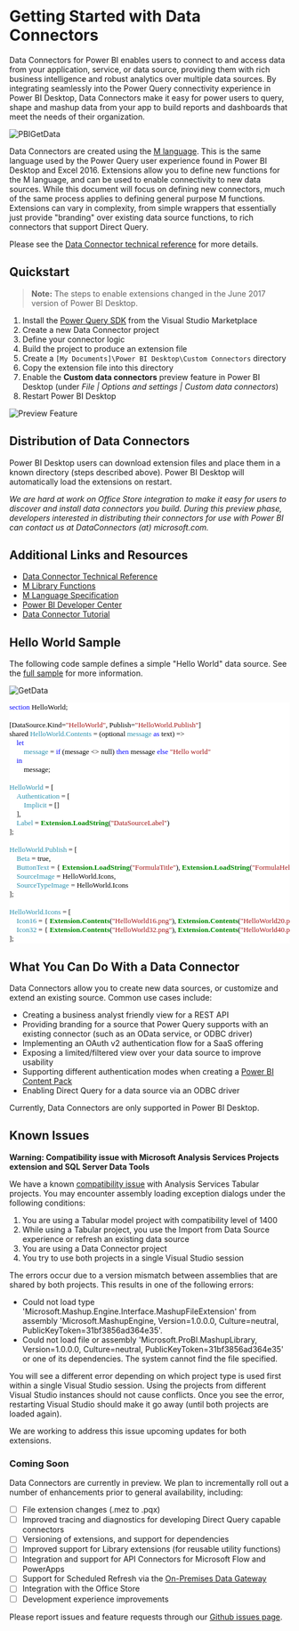 # Getting Started with Data Connectors
Data Connectors for Power BI enables users to connect to and access data from your application, service, or data source, providing them with rich business intelligence and robust analytics over multiple data sources. By integrating seamlessly into the Power Query connectivity experience in Power BI Desktop, Data Connectors make it easy for power users to query, shape and mashup data from your app to build reports and dashboards that meet the needs of their organization.

![PBIGetData](blobs/helloworld1.png "Hello World in Get Data")

Data Connectors are created using the [M language](https://msdn.microsoft.com/library/mt211003.aspx). This is the same language used by the Power Query user experience found in Power BI Desktop and Excel 2016. Extensions allow you to define new functions for the M language, and can be used to enable connectivity to new data sources. While this document will focus on defining new connectors, much of the same process applies to defining general purpose M functions. Extensions can vary in complexity, from simple wrappers that essentially just provide "branding" over existing data source functions, to rich connectors that support Direct Query.

Please see the [Data Connector technical reference](docs/m-extensions.md) for more details.

## Quickstart

> **Note:** The steps to enable extensions changed in the June 2017 version of Power BI Desktop.

1. Install the [Power Query SDK](https://aka.ms/powerquerysdk) from the Visual Studio Marketplace
2. Create a new Data Connector project
3. Define your connector logic
4. Build the project to produce an extension file
5. Create a `[My Documents]\Power BI Desktop\Custom Connectors` directory
7. Copy the extension file into this directory
8. Enable the **Custom data connectors** preview feature in Power BI Desktop (under *File | Options and settings | Custom data connectors*)
8. Restart Power BI Desktop

![Preview Feature](blobs/previewFeature.png)

## Distribution of Data Connectors

Power BI Desktop users can download extension files and place them in a known directory (steps described above). Power BI Desktop will automatically load the extensions on restart.

_We are hard at work on Office Store integration to make it easy for users to discover and install data connectors you build. During this preview phase, developers interested in distributing their connectors for use with Power BI can contact us at DataConnectors (at) microsoft.com._

## Additional Links and Resources

* [Data Connector Technical Reference](docs/m-extensions.md)
* [M Library Functions](https://msdn.microsoft.com/library/mt253322.aspx)
* [M Language Specification](https://msdn.microsoft.com/library/mt807488.aspx)
* [Power BI Developer Center](https://powerbi.microsoft.com/developers/)
* [Data Connector Tutorial](https://github.com/Microsoft/DataConnectors/tree/master/samples/TripPin)

## Hello World Sample

The following code sample defines a simple "Hello World" data source. See the [full sample](samples/HelloWorld) for more information.

![GetData](blobs/pbigetdata.png "Get Data dialog in Power BI Desktop")

<pre style="font-family:Consolas;font-size:13;color:black;background:white;"><span style="color:blue;">section</span><span style="color:green;">&nbsp;</span>HelloWorld;<span style="color:green;">
 
</span>[DataSource.Kind=<span style="color:#a31515;">&quot;HelloWorld&quot;</span>,<span style="color:green;">&nbsp;</span>Publish=<span style="color:#a31515;">&quot;HelloWorld.Publish&quot;</span>]<span style="color:green;">
</span>shared<span style="color:green;">&nbsp;</span><span style="color:#2b91af;">HelloWorld.Contents</span><span style="color:green;">&nbsp;</span>=<span style="color:green;">&nbsp;</span>(optional<span style="color:green;">&nbsp;</span><span style="color:#2b91af;">message</span><span style="color:green;">&nbsp;</span><span style="color:blue;">as</span><span style="color:green;">&nbsp;</span>text)<span style="color:green;">&nbsp;</span>=&gt;<span style="color:green;">
&nbsp;&nbsp;&nbsp;&nbsp;</span><span style="color:blue;">let</span><span style="color:green;">
&nbsp;&nbsp;&nbsp;&nbsp;&nbsp;&nbsp;&nbsp;&nbsp;</span><span style="color:#2b91af;">message</span><span style="color:green;">&nbsp;</span>=<span style="color:green;">&nbsp;</span><span style="color:blue;">if</span><span style="color:green;">&nbsp;</span>(message<span style="color:green;">&nbsp;</span>&lt;&gt;<span style="color:green;">&nbsp;</span>null)<span style="color:green;">&nbsp;</span><span style="color:blue;">then</span><span style="color:green;">&nbsp;</span>message<span style="color:green;">&nbsp;</span><span style="color:blue;">else</span><span style="color:green;">&nbsp;</span><span style="color:#a31515;">&quot;Hello&nbsp;world&quot;</span><span style="color:green;">
&nbsp;&nbsp;&nbsp;&nbsp;</span><span style="color:blue;">in</span><span style="color:green;">
&nbsp;&nbsp;&nbsp;&nbsp;&nbsp;&nbsp;&nbsp;&nbsp;</span>message;<span style="color:green;">
 
</span><span style="color:#2b91af;">HelloWorld</span><span style="color:green;">&nbsp;</span>=<span style="color:green;">&nbsp;</span>[<span style="color:green;">
&nbsp;&nbsp;&nbsp;&nbsp;</span><span style="color:#2b91af;">Authentication</span><span style="color:green;">&nbsp;</span>=<span style="color:green;">&nbsp;</span>[<span style="color:green;">
&nbsp;&nbsp;&nbsp;&nbsp;&nbsp;&nbsp;&nbsp;&nbsp;</span><span style="color:#2b91af;">Implicit</span><span style="color:green;">&nbsp;</span>=<span style="color:green;">&nbsp;</span>[]<span style="color:green;">
&nbsp;&nbsp;&nbsp;&nbsp;</span>],<span style="color:green;">
&nbsp;&nbsp;&nbsp;&nbsp;</span><span style="color:#2b91af;">Label</span><span style="color:green;">&nbsp;</span>=<span style="color:green;">&nbsp;</span><span style="font-weight:bold;color:#008800;">Extension.LoadString</span>(<span style="color:#a31515;">&quot;DataSourceLabel&quot;</span>)<span style="color:green;">
</span>];<span style="color:green;">
 
</span><span style="color:#2b91af;">HelloWorld.Publish</span><span style="color:green;">&nbsp;</span>=<span style="color:green;">&nbsp;</span>[<span style="color:green;">
&nbsp;&nbsp;&nbsp;&nbsp;</span><span style="color:#2b91af;">Beta</span><span style="color:green;">&nbsp;</span>=<span style="color:green;">&nbsp;</span>true,<span style="color:green;">
&nbsp;&nbsp;&nbsp;&nbsp;</span><span style="color:#2b91af;">ButtonText</span><span style="color:green;">&nbsp;</span>=<span style="color:green;">&nbsp;</span>{<span style="color:green;">&nbsp;</span><span style="font-weight:bold;color:#008800;">Extension.LoadString</span>(<span style="color:#a31515;">&quot;FormulaTitle&quot;</span>),<span style="color:green;">&nbsp;</span><span style="font-weight:bold;color:#008800;">Extension.LoadString</span>(<span style="color:#a31515;">&quot;FormulaHelp&quot;</span>)<span style="color:green;">&nbsp;</span>},<span style="color:green;">
&nbsp;&nbsp;&nbsp;&nbsp;</span><span style="color:#2b91af;">SourceImage</span><span style="color:green;">&nbsp;</span>=<span style="color:green;">&nbsp;</span>HelloWorld.Icons,<span style="color:green;">
&nbsp;&nbsp;&nbsp;&nbsp;</span><span style="color:#2b91af;">SourceTypeImage</span><span style="color:green;">&nbsp;</span>=<span style="color:green;">&nbsp;</span>HelloWorld.Icons<span style="color:green;">
</span>];<span style="color:green;">
 
</span><span style="color:#2b91af;">HelloWorld.Icons</span><span style="color:green;">&nbsp;</span>=<span style="color:green;">&nbsp;</span>[<span style="color:green;">
&nbsp;&nbsp;&nbsp;&nbsp;</span><span style="color:#2b91af;">Icon16</span><span style="color:green;">&nbsp;</span>=<span style="color:green;">&nbsp;</span>{<span style="color:green;">&nbsp;</span><span style="font-weight:bold;color:#008800;">Extension.Contents</span>(<span style="color:#a31515;">&quot;HelloWorld16.png&quot;</span>),<span style="color:green;">&nbsp;</span><span style="font-weight:bold;color:#008800;">Extension.Contents</span>(<span style="color:#a31515;">&quot;HelloWorld20.png&quot;</span>),<span style="color:green;">&nbsp;</span><span style="font-weight:bold;color:#008800;">Extension.Contents</span>(<span style="color:#a31515;">&quot;HelloWorld24.png&quot;</span>),<span style="color:green;">&nbsp;</span><span style="font-weight:bold;color:#008800;">Extension.Contents</span>(<span style="color:#a31515;">&quot;HelloWorld32.png&quot;</span>)<span style="color:green;">&nbsp;</span>},<span style="color:green;">
&nbsp;&nbsp;&nbsp;&nbsp;</span><span style="color:#2b91af;">Icon32</span><span style="color:green;">&nbsp;</span>=<span style="color:green;">&nbsp;</span>{<span style="color:green;">&nbsp;</span><span style="font-weight:bold;color:#008800;">Extension.Contents</span>(<span style="color:#a31515;">&quot;HelloWorld32.png&quot;</span>),<span style="color:green;">&nbsp;</span><span style="font-weight:bold;color:#008800;">Extension.Contents</span>(<span style="color:#a31515;">&quot;HelloWorld40.png&quot;</span>),<span style="color:green;">&nbsp;</span><span style="font-weight:bold;color:#008800;">Extension.Contents</span>(<span style="color:#a31515;">&quot;HelloWorld48.png&quot;</span>),<span style="color:green;">&nbsp;</span><span style="font-weight:bold;color:#008800;">Extension.Contents</span>(<span style="color:#a31515;">&quot;HelloWorld64.png&quot;</span>)<span style="color:green;">&nbsp;</span>}<span style="color:green;">
</span>];<span style="color:green;">
</span></pre>

## What You Can Do With a Data Connector

Data Connectors allow you to create new data sources, or customize and extend an existing source. Common use cases include:

- Creating a business analyst friendly view for a REST API
- Providing branding for a source that Power Query supports with an existing connector (such as an OData service, or ODBC driver)
- Implementing an OAuth v2 authentication flow for a SaaS offering
- Exposing a limited/filtered view over your data source to improve usability
- Supporting different authentication modes when creating a [Power BI Content Pack](https://powerbi.microsoft.com/documentation/powerbi-developer-content-pack-overview/)
- Enabling Direct Query for a data source via an ODBC driver

Currently, Data Connectors are only supported in Power BI Desktop.

## Known Issues ##
**Warning: Compatibility issue with Microsoft Analysis Services Projects extension and SQL Server Data Tools**

We have a known [compatibility issue](#2) with Analysis Services Tabular projects. You may encounter assembly loading exception dialogs under the following conditions:

1)	You are using a Tabular model project with compatibility level of 1400
2)	While using a Tabular project, you use the Import from Data Source experience or refresh an existing data source 
3)	You are using a Data Connector project 
4)	You try to use both projects in a single Visual Studio session

The errors occur due to a version mismatch between assemblies that are shared by both projects. This results in one of the following errors: 

* Could not load type 'Microsoft.Mashup.Engine.Interface.MashupFileExtension' from assembly 'Microsoft.MashupEngine, Version=1.0.0.0, Culture=neutral, PublicKeyToken=31bf3856ad364e35'.
* Could not load file or assembly 'Microsoft.ProBI.MashupLibrary, Version=1.0.0.0, Culture=neutral, PublicKeyToken=31bf3856ad364e35' or one of its dependencies. The system cannot find the file specified.

You will see a different error depending on which project type is used first within a single Visual Studio session. Using the projects from different Visual Studio instances should not cause conflicts. Once you see the error, restarting Visual Studio should make it go away (until both projects are loaded again). 

We are working to address this issue upcoming updates for both extensions.

### Coming Soon

Data Connectors are currently in preview. We plan to incrementally roll out a number of enhancements prior to general availability, including:

- [ ] File extension changes (.mez to .pqx)
- [ ] Improved tracing and diagnostics for developing Direct Query capable connectors
- [ ] Versioning of extensions, and support for dependencies
- [ ] Improved support for Library extensions (for reusable utility functions)
- [ ] Integration and support for API Connectors for Microsoft Flow and PowerApps
- [ ] Support for Scheduled Refresh via the [On-Premises Data Gateway](https://powerbi.microsoft.com/documentation/powerbi-gateway-onprem/)
- [ ] Integration with the Office Store
- [ ] Development experience improvements

Please report issues and feature requests through our [Github issues page](https://github.com/Microsoft/DataConnectors/issues).
